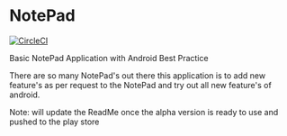 # NotePad

[![CircleCI](https://circleci.com/gh/andor201995/NoteIt/tree/master.svg?style=svg)](https://circleci.com/gh/andor201995/NoteIt/tree/master)

Basic NotePad Application with Android Best Practice

There are so many NotePad's out there this application is to add new feature's as per request to the NotePad and try out all new feature's of android.

Note: will update the ReadMe once the alpha version is ready to use and pushed to the play store

